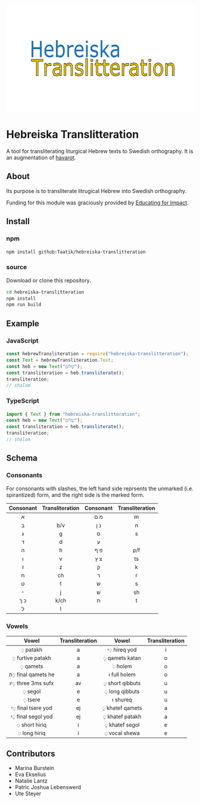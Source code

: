 ![Hebreiska Translitteration](./hebreiska-translitteration-2400.png)

# Hebreiska Translitteration

A tool for transliterating liturgical Hebrew texts to Swedish orthography.
It is an augmentation of [havarot](https://github.com/charlesLoder/havarot).

## About

Its purpose is to transliterate litrugical Hebrew into Swedish orthography.

Funding for this module was graciously provided by [Educating for Impact](https://educatingforimpact.com/).

## Install

### npm

`npm install github:Taatik/hebreiska-translitteration`

### source

Download or clone this repository.

```bash
cd hebreiska-translitteration
npm install
npm run build
```

## Example

### JavaScript

```javascript
const hebrewTransliteration = require("hebreiska-translitteration");
const Text = hebrewTransliteration.Text;
const heb = new Text("שָׁלֹום");
const transliteration = heb.transliterate();
transliteration;
// shalom
```

### TypeScript

```typescript
import { Text } from "hebreiska-translitteration";
const heb = new Text("שָׁלֹום");
const transliteration = heb.transliterate();
transliteration;
// shalom
```

## Schema

### Consonants

For consonants with slashes, the left hand side reprsents the unmarked (i.e. spirantized) form, and the right side is the marked form.

| Consonant | Transliteration | Consonant | Transliteration |
| :-------: | :-------------: | :-------: | :-------------: |
|     א     |                 |    מ ם    |        m        |
|     ב     |       b/v       |    נ ן    |        n        |
|     ג     |        g        |     ס     |        s        |
|     ד     |        d        |     ע     |                 |
|     ה     |        h        |    פ ף    |       p/f       |
|     ו     |        v        |    צ ץ    |       ts        |
|     ז     |        z        |     ק     |        k        |
|     ח     |       ch        |     ר     |        r        |
|     ט     |        t        |    שׂ     |        s        |
|     י     |        j        |    שׁ     |       sh        |
|    כ ך    |      k/ch       |     ת     |        t        |
|     ל     |        l        |           |                 |

### Vowels

|        Vowel        | Transliteration |      Vowel       | Transliteration |
| :-----------------: | :-------------: | :--------------: | :-------------: |
|      ◌ַ patakh      |        a        |  י◌ִ hireq yod   |        i        |
|  ◌ַ furtive patakh  |        a        | ◌ָ qamets katan  |        o        |
|      ◌ָ qamets      |        a        |     ◌ֹ holem     |        o        |
| ה◌ָ final qamets he |        a        |  וֹ full holem   |        o        |
| יו◌ָ three 3ms sufx |       av        | ◌ֻ short qibbuts |        u        |
|      ◌ֶ segol       |        e        | ◌ֻ long qibbuts  |        u        |
|      ◌ֵ tsere       |        e        |    וּ shureq     |        u        |
| י◌ֵ final tsere yod |       ej        | ◌ֳ khatef qamets |        a        |
| י◌ֶ final segol yod |       ej        | ◌ֲ khatef patakh |        a        |
|   ◌ִ short hiriq    |        i        | ◌ֱ khatef segol  |        e        |
|    ◌ִ long hiriq    |        i        |  ◌ְ vocal shewa  |        e        |

## Contributors

- Marina Burstein
- Eva Ekselius
- Natalie Lantz
- Patric Joshua Lebenswerd
- Ute Steyer
